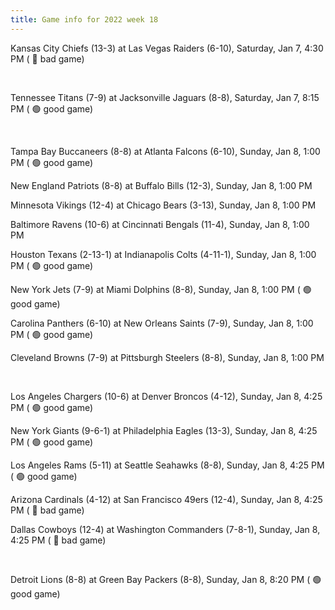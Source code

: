 ```yaml
---
title: Game info for 2022 week 18
---
```

Kansas City Chiefs (13-3) at Las Vegas Raiders (6-10), Saturday, Jan 7, 4:30 PM (	:red_circle: bad game)


<br/>

Tennessee Titans (7-9) at Jacksonville Jaguars (8-8), Saturday, Jan 7, 8:15 PM (	:green_circle: good game)


<br/>

Tampa Bay Buccaneers (8-8) at Atlanta Falcons (6-10), Sunday, Jan 8, 1:00 PM (	:green_circle: good game)

New England Patriots (8-8) at Buffalo Bills (12-3), Sunday, Jan 8, 1:00 PM

Minnesota Vikings (12-4) at Chicago Bears (3-13), Sunday, Jan 8, 1:00 PM

Baltimore Ravens (10-6) at Cincinnati Bengals (11-4), Sunday, Jan 8, 1:00 PM

Houston Texans (2-13-1) at Indianapolis Colts (4-11-1), Sunday, Jan 8, 1:00 PM (	:green_circle: good game)

New York Jets (7-9) at Miami Dolphins (8-8), Sunday, Jan 8, 1:00 PM (	:green_circle: good game)

Carolina Panthers (6-10) at New Orleans Saints (7-9), Sunday, Jan 8, 1:00 PM (	:green_circle: good game)

Cleveland Browns (7-9) at Pittsburgh Steelers (8-8), Sunday, Jan 8, 1:00 PM


<br/>

Los Angeles Chargers (10-6) at Denver Broncos (4-12), Sunday, Jan 8, 4:25 PM (	:green_circle: good game)

New York Giants (9-6-1) at Philadelphia Eagles (13-3), Sunday, Jan 8, 4:25 PM (	:green_circle: good game)

Los Angeles Rams (5-11) at Seattle Seahawks (8-8), Sunday, Jan 8, 4:25 PM (	:green_circle: good game)

Arizona Cardinals (4-12) at San Francisco 49ers (12-4), Sunday, Jan 8, 4:25 PM (	:red_circle: bad game)

Dallas Cowboys (12-4) at Washington Commanders (7-8-1), Sunday, Jan 8, 4:25 PM (	:red_circle: bad game)


<br/>

Detroit Lions (8-8) at Green Bay Packers (8-8), Sunday, Jan 8, 8:20 PM (	:green_circle: good game)

